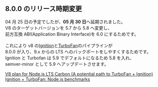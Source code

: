## 8.0.0 のリリース時期変更

04 月 25 日の予定でしたが、**05 月 30 日**へ延期されました。  
V8 のターゲットバージョンを 5.7 から 5.8 へ変更し、  
前方互換 ABI(Application Binary Interface)を 6.0 にするためです。  
<br>
これにより v8 の[Ignition](https://github.com/v8/v8/wiki/Interpreter)と[TurboFan](https://github.com/v8/v8/wiki/TurboFan)のパイプラインが  
8.0.0 が入り、9.x からの LTS へのバックポートをしやすくするためです。  
Ignition と Turbofan は 5.9 でデフォルトになるため 5.8 を入れ、  
semver-minor として 5.9 へアップデートさせます。

[V8 plan for Node.js LTS Carbon (A potential path to TurboFan + Ignition)](https://github.com/nodejs/CTC/issues/99)  
[Ignition + TurboFan: Node.js benchmarks](https://github.com/nodejs/node/issues/11851)
